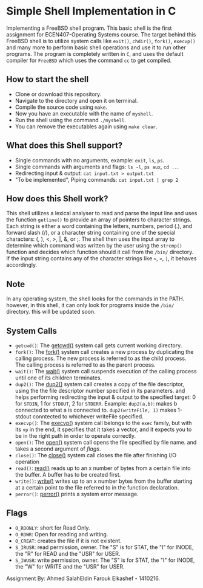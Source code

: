 # Simple Shell Implementation in C
Implementing a FreeBSD shell program.
This basic shell is the first assignment for ECEN407-Operating Systems course. The target behind this FreeBSD shell is to utilize system calls like `exit()`, `chdir()`, `fork()`, `execvp()` and many more to perform basic shell operations and use it to run other programs.
The program is completely written in `C`, and uses the default compiler for `FreeBSD` which uses the command `cc` to get compiled.

## How to start the shell

- Clone or download this repository.
- Navigate to the directory and open it on terminal.
- Compile the source code using `make`.
- Now you have an executable with the name of `myshell`.
- Run the shell using the command `./myshell`.
- You can remove the executables again using `make clear`.

What does this Shell support?
-----------------------------
- Single commands with no arguments, example: `exit`, `ls`, `ps`.
- Single commands with arguments and flags: `ls -l`, `ps aux`, `cd ..`.
- Redirecting input & output: `cat input.txt > output.txt`
- "To be implemented", Piping commands: `cat input.txt | grep 2`

How does this Shell work?
-------------------------
This shell utilizes a lexical analyser to read and parse the input line and uses the function `getline()` to provide an array of pointers to character strings. Each string is either a word containing the letters, numbers, period (.), and forward slash (/), or a character string containing one of the special characters: (, ), <, >, |, &, or ;.
The shell then uses the input array to determine which command was written by the user using the `strcmp()` function and decides which function should it call from the `/bin/` directory.
If the input string contains any of the character strings like `<`, `>`, `|`, it behaves accordingly.

Note
----
In any operating system, the shell looks for the commands in the PATH. however, in this shell, it can only look for programs inside the `/bin/` directory. this will be updated soon.

System Calls
------------
- `getcwd()`: The [getcwd()](http://man7.org/linux/man-pages/man2/getcwd.2.html) system call gets current working directory.
- `fork()`: The [fork()](http://man7.org/linux/man-pages/man2/fork.2.html) system call creates a new process by duplicating the calling process. The new process is referred to as the child process. The calling process is referred to as the parent process.
- `wait()`: The [wait()](http://man7.org/linux/man-pages/man2/waitpid.2.html) system call suspends execution of the calling process until one of its children terminates.
- `dup2()`: The [dup2()](http://man7.org/linux/man-pages/man2/dup.2.html) system call creates a copy of the file descriptor, using the the file descriptor number specified in its parameters. and helps performing redirecting the input & output to the specified target: 0 for `STDIN`, 1 for `STDOUT`, 2 for `STDERR`.
Example: `dup2(a,b)`: makes b connected to what a is connected to. `dup2(writeFile, 1)` makes 1-stdout conntected to whichever writeFile specified.
- `execvp()`: The [execvp()](http://man7.org/linux/man-pages/man3/exec.3.html) system call belongs to the `exec` family, but with its `vp` in the end, it specifies that it takes a vector, and it expects you to be in the right path in order to operate correctly.
- `open()`: The [open()](http://man7.org/linux/man-pages/man2/open.2.html) system call opens the file specified by file name. and takes a second argument of _flags_.
- `close()`: The [close()](http://man7.org/linux/man-pages/man2/close.2.html) system call closes the file after finishing I/O operation
- `read()`: [read()](http://man7.org/linux/man-pages/man2/read.2.html) reads up to an x number of bytes from a certain file into the buffer. A buffer has to be created first.
- `write()`: [write()](http://man7.org/linux/man-pages/man2/write.2.html) writes up to an x number bytes from the buffer starting at a certain point to the file referred to in the function declaration.
- `perror()`: [perror()](http://man7.org/linux/man-pages/man3/perror.3.html) prints a system error message.

Flags
-----
- `O_RDONLY`: short for Read Only.
- `O_RDWR`: Open for reading and writing.
- `O_CREAT`: creates the file if it is not existent.
- `S_IRUSR`: read permission, owner. The "S" is for STAT, the "I" for INODE, the "R" for READ and the "USR" for USER.
- `S_IWUSR`: write permission, owner. The "S" is for STAT, the "I" for INODE, the "W" for WRITE and the "USR" for USER.


Assignment By: Ahmed SalahEldin Farouk Elkashef - 1410216.
